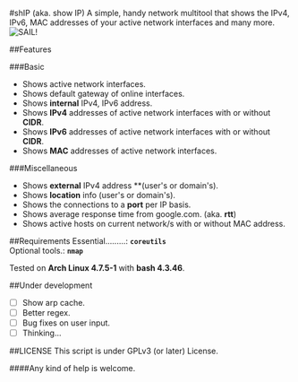 #shIP (aka. show IP)
A simple, handy network multitool that shows the IPv4, IPv6, MAC addresses of your active network interfaces and many more.<br/>
<img src="https://raw.githubusercontent.com/xtonousou/shIP/master/imgs/head.png" title="SAIL!"/>

##Features

###Basic
- Shows active network interfaces.<br/>
- Shows default gateway of online interfaces.<br/>
- Shows **internal** IPv4, IPv6 address.<br/>
- Shows **IPv4** addresses of active network interfaces with or without **CIDR**.<br/>
- Shows **IPv6** addresses of active network interfaces with or without **CIDR**.<br/>
- Shows **MAC** addresses of active network interfaces.<br/>

###Miscellaneous
- Shows **external** IPv4 address **(user's or domain's).<br/>
- Shows **location** info (user's or domain's).<br/>
- Shows the connections to a **port** per IP basis.<br/>
- Shows average response time from google.com. (aka. **rtt**)<br/>
- Shows active hosts on current network/s with or without MAC address.<br/>

##Requirements
Essential.........: **```coreutils```**<br/>
Optional tools.: **```nmap```**<br/>

Tested on **Arch Linux 4.7.5-1** with **bash 4.3.46**.

##Under development
- [ ] Show arp cache.<br/>
- [ ] Better regex.<br/>
- [ ] Bug fixes on user input.<br/>
- [ ] Thinking...

##LICENSE
This script is under GPLv3 (or later) License.<br/>

####Any kind of help is welcome.<br/>

